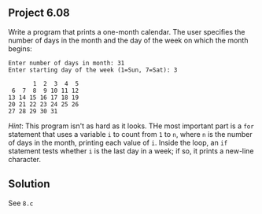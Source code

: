 ## Project 6.08

Write a program that prints a one-month calendar. The user specifies the number of days in the month and the day of the week on which the month begins:

```
Enter number of days in month: 31
Enter starting day of the week (1=Sun, 7=Sat): 3

       1  2  3  4  5
 6  7  8  9 10 11 12
13 14 15 16 17 18 19
20 21 22 23 24 25 26
27 28 29 30 31
```

*Hint*: This program isn't as hard as it looks. THe most important part is a `for` statement that uses a variable `i` to count from `1` to `n`, where `n` is the number of days in the month, printing each value of `i`. Inside the loop, an `if` statement tests whether `i` is the last day in a week; if so, it prints a new-line character.

## Solution

See `8.c`